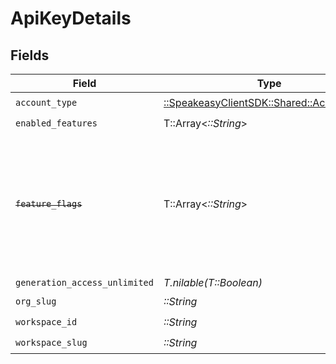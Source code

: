# ApiKeyDetails


## Fields

| Field                                                                                                                   | Type                                                                                                                    | Required                                                                                                                | Description                                                                                                             |
| ----------------------------------------------------------------------------------------------------------------------- | ----------------------------------------------------------------------------------------------------------------------- | ----------------------------------------------------------------------------------------------------------------------- | ----------------------------------------------------------------------------------------------------------------------- |
| `account_type`                                                                                                          | [::SpeakeasyClientSDK::Shared::AccountType](../../models/shared/accounttype.md)                                         | :heavy_check_mark:                                                                                                      | N/A                                                                                                                     |
| `enabled_features`                                                                                                      | T::Array<*::String*>                                                                                                    | :heavy_check_mark:                                                                                                      | N/A                                                                                                                     |
| ~~`feature_flags`~~                                                                                                     | T::Array<*::String*>                                                                                                    | :heavy_minus_sign:                                                                                                      | : warning: ** DEPRECATED **: This will be removed in a future release, please migrate away from it as soon as possible. |
| `generation_access_unlimited`                                                                                           | *T.nilable(T::Boolean)*                                                                                                 | :heavy_minus_sign:                                                                                                      | N/A                                                                                                                     |
| `org_slug`                                                                                                              | *::String*                                                                                                              | :heavy_check_mark:                                                                                                      | N/A                                                                                                                     |
| `workspace_id`                                                                                                          | *::String*                                                                                                              | :heavy_check_mark:                                                                                                      | N/A                                                                                                                     |
| `workspace_slug`                                                                                                        | *::String*                                                                                                              | :heavy_check_mark:                                                                                                      | N/A                                                                                                                     |